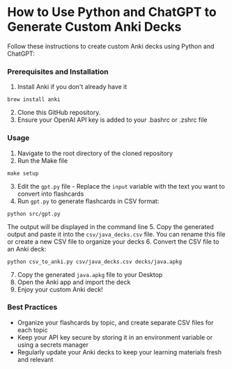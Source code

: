 # How to Use Python and ChatGPT to Generate Custom Anki Decks

Follow these instructions to create custom Anki decks using Python and ChatGPT:

### Prerequisites and Installation

1. Install Anki if you don't already have it
```
brew install anki
```
2. Clone this GitHub repository.
3. Ensure your OpenAI API key is added to your .bashrc or .zshrc file

### Usage

1. Navigate to the root directory of the cloned repository
2. Run the Make file
```
make setup
```
3. Edit the `gpt.py` file - Replace the `input` variable with the text you want to convert into flashcards
4. Run `gpt.py` to generate flashcards in CSV format:
```
python src/gpt.py
```
 The output will be displayed in the command line
 5. Copy the generated output and paste it into the `csv/java_decks.csv` file. You can rename this file or create a new CSV file to organize your decks
 6. Convert the CSV file to an Anki deck:
```
python csv_to_anki.py csv/java_decks.csv decks/java.apkg
```
7. Copy the generated `java.apkg` file to your Desktop
8. Open the Anki app and import the deck
9. Enjoy your custom Anki deck!

### Best Practices

* Organize your flashcards by topic, and create separate CSV files for each topic
* Keep your API key secure by storing it in an environment variable or using a secrets manager
* Regularly update your Anki decks to keep your learning materials fresh and relevant